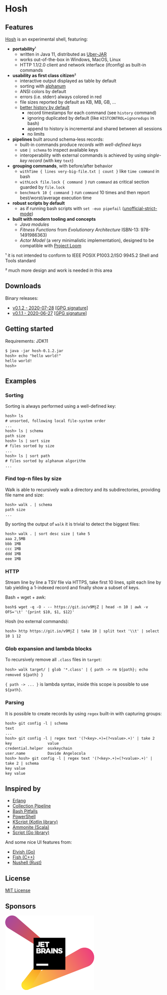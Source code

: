 # Hosh

## Features

[Hosh](https://github.com/hosh-shell/hosh) is an experimental shell, featuring:

- **portability**¹
    - written in Java 11, distributed as [Uber-JAR](https://imagej.net/Uber-JAR)
    - works out-of-the-box in Windows, MacOS, Linux
    - HTTP 1.1/2.0 client and network interface (ifconfig) as built-in commands
- **usability as first class citizen**²
    - interactive output displayed as table by default
    - sorting with [alphanum](http://davekoelle.com/alphanum.html)
    - ANSI colors by default
    - errors (i.e. stderr) always colored in red
    - file sizes reported by default as KB, MB, GB, ...
    - [better history by default](https://sanctum.geek.nz/arabesque/better-bash-history/)
       - record timestamps for each command (see `history` command)
       - ignoring duplicated by default (like `HISTCONTROL=ignoredups` in bash)
       - append to history is incremental and shared between all sessions
       - no limits
- **pipelines** built around schema-less records:
    - built-in commands produce *records with well-defined keys*
    - use `| schema` to inspect available keys
    - interoperability with external commands is achieved by using *single-key record* (with key `text`)
- **grouping commands**, with before/after behavior
    - `withTime { lines very-big-file.txt | count }` like `time command` in bash
    - `withLock file.lock { command }` run `command` as critical section guarded by `file.lock`
    - `benchmark 10 { command }` run `command` 10 times and then report best/worst/average execution time
- **robust scripts by default**
    - as if running bash scripts with `set -euo pipefail` ([unofficial-strict-mode](http://redsymbol.net/articles/unofficial-bash-strict-mode/))
- **built with modern tooling and concepts**
    - *Java modules*
    - *Fitness Functions* from *Evolutionary Architecture* ISBN-13: 978-1491986363)
    - *Actor Model* (a very minimalistic implementation), designed to be compatible with
      [Project Loom](https://wiki.openjdk.java.net/display/loom/Main)

¹ it is not intended to conform to IEEE POSIX P1003.2/ISO 9945.2 Shell and Tools standard

² much more design and work is needed in this area

## Downloads

Binary releases:
 - [v0.1.2 - 2020-07-28](https://github.com/hosh-shell/hosh/releases/download/v0.1.2/hosh-0.1.2.jar) \[[GPG signature](https://github.com/hosh-shell/hosh/releases/download/v0.1.2/hosh-0.1.2.jar.asc)\]
 - [v0.1.1 - 2020-06-27](https://github.com/hosh-shell/hosh/releases/download/v0.1.1/hosh-0.1.1.jar) \[[GPG signature](https://github.com/hosh-shell/hosh/releases/download/v0.1.1/hosh-0.1.1.jar.asc)\]

## Getting started

Requirements: JDK11

```
$ java -jar hosh-0.1.2.jar
hosh> echo "hello world!"
hello world!
hosh>
```

## Examples

### Sorting

Sorting is always performed using a well-defined key:
```
hosh> ls
# unsorted, following local file-system order
...
hosh> ls | schema
path size
hosh> ls | sort size
# files sorted by size
...
hosh> ls | sort path
# files sorted by alphanum algorithm
...
```

### Find top-n files by size

Walk is able to recursively walk a directory and its subdirectories, providing
file name and size:
```
hosh> walk . | schema
path size
...
```

By sorting the output of `walk` it is trivial to detect the biggest files:
```
hosh> walk . | sort desc size | take 5
aaa 2,5MB
bbb 1MB
ccc 1MB
ddd 1MB
eee 1MB
```


### HTTP

Stream line by line a TSV file via HTTPS, take first 10 lines, split each line by tab yielding a 1-indexed record and finally show a subset of keys.

Bash + wget + awk:

```
bash$ wget -q -O - -- https://git.io/v9MjZ | head -n 10 | awk -v OFS='\t' '{print $10, $1, $12}'
```

Hosh (no external commands):

```
hosh> http https://git.io/v9MjZ | take 10 | split text '\\t' | select 10 1 12
```

### Glob expansion and lambda blocks

To recursively remove all `.class` files in `target`:

`hosh> walk target/ | glob '*.class' | { path -> rm ${path}; echo removed ${path} }`

`{ path -> ... }` is lambda syntax, inside this scope is possible to use `${path}`.

### Parsing

It is possible to create records by using `regex` built-in with capturing groups:

```
hosh> git config -l | schema
text
...
hosh> git config -l | regex text '(?<key>.+)=(?<value>.+)' | take 2
key                value
credential.helper  osxkeychain
user.name          Davide Angelocola
hosh> hosh> git config -l | regex text '(?<key>.+)=(?<value>.+)' | take 2 | schema
key value
key value
```

## Inspired by

- [Erlang](https://www.rabbitmq.com/resources/armstrong.pdf)
- [Collection Pipeline](https://www.martinfowler.com/articles/collection-pipeline/)
- [Bash Pitfalls](https://mywiki.wooledge.org/BashPitfalls)
- [PowerShell](https://docs.microsoft.com/en-us/powershell/)
- [KScript (Kotlin library)](https://github.com/holgerbrandl/kscript)
- [Ammonite (Scala)](https://ammonite.io)
- [Script (Go library)](https://github.com/bitfield/script)

And some nice UI features from:
- [Elvish (Go)](https://elv.sh)
- [Fish (C++)](https://fishshell.com)
- [Nushell (Rust)](https://github.com/nushell/nushell)

## License

[MIT License](LICENSE.md)

## Sponsors

[![JetBrains](https://raw.githubusercontent.com/JetBrains/logos/master/web/jetbrains/jetbrains-variant-2.svg)](https://www.jetbrains.com/?from=hosh)


